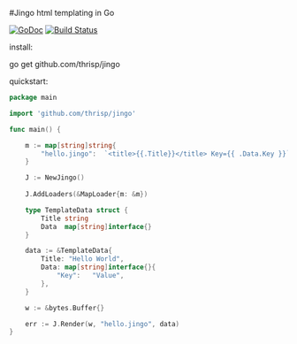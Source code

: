 #Jingo
html templating in Go

[![GoDoc](https://godoc.org/github.com/thrisp/jingo?status.png)](https://godoc.org/github.com/thrisp/jingo)
[![Build Status](https://travis-ci.org/thrisp/jingo.svg?branch=develop)](https://travis-ci.org/thrisp/jingo)

install:

go get github.com/thrisp/jingo

quickstart:

```go
package main

import 'github.com/thrisp/jingo'

func main() {

    m := map[string]string{
		"hello.jingo":  `<title>{{.Title}}</title> Key={{ .Data.Key }}`,
    }

    J := NewJingo()
    
    J.AddLoaders(&MapLoader{m: &m})

    type TemplateData struct {
	    Title string
	    Data  map[string]interface{}
    } 

    data := &TemplateData{
		Title: "Hello World",
		Data: map[string]interface{}{
			"Key":   "Value",
		},
	}

    w := &bytes.Buffer{}

	err := J.Render(w, "hello.jingo", data)
}
```
